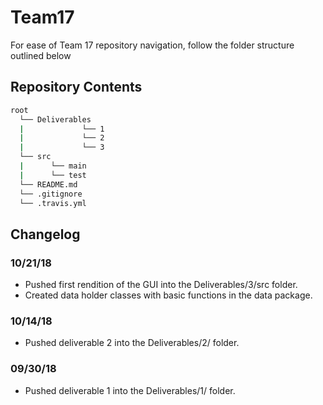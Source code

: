 # Team17

For ease of Team 17 repository navigation, follow the folder structure outlined below

## Repository Contents
```bash
root
  └── Deliverables
  |             └── 1
  |             └── 2
  |             └── 3
  └── src
  |      └── main
  |      └── test
  └── README.md
  └── .gitignore 
  └── .travis.yml

```

## Changelog

### 10/21/18
  - Pushed first rendition of the GUI into the Deliverables/3/src folder.
  - Created data holder classes with basic functions in the data package.
### 10/14/18
  - Pushed deliverable 2 into the Deliverables/2/ folder.
### 09/30/18
  - Pushed deliverable 1 into the Deliverables/1/ folder.
 
